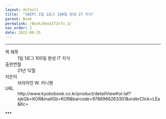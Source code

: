 ```yaml
---
layout: default
title:  "[WIP] 1일 1로그 100일 완성 IT 지식"
parent: Book
permalink: /Book/BookITInfo_2/
nav_order: 2
date: 2022-08-25
---
```


***
<dl>
  <dt>책 제목</dt>
  <dd>1일 1로그 100일 완성 IT 지식</dd>
<dt>출판연월</dt>
  <dd>21년 12월</dd>
  <dt>지은이</dt>
  <dd>브라이언 W. 커니핸</dd>
  <dt>URL</dt>
  <dd>http://www.kyobobook.co.kr/product/detailViewKor.laf?ejkGb=KOR&mallGb=KOR&barcode=9788966263301&orderClick=LEa&Kc=</dd>
</dl>
***






